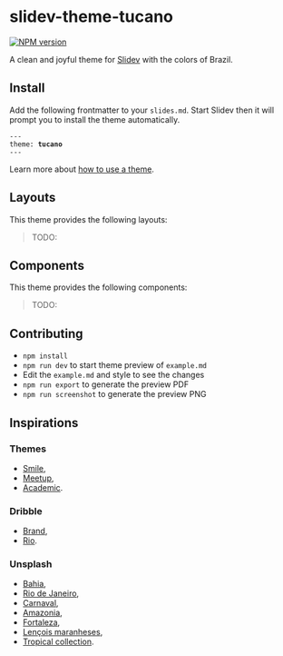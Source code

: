 # slidev-theme-tucano

[![NPM version](https://img.shields.io/npm/v/slidev-theme-tucano?color=3AB9D4&label=)](https://www.npmjs.com/package/slidev-theme-tucano)

A clean and joyful theme for [Slidev](https://github.com/slidevjs/slidev) with the colors of Brazil.

<!--
  Learn more about how to write a theme:
  https://sli.dev/themes/write-a-theme.html
-->

<!--
  run `npm run dev` to check out the slides for more details of how to start writing a theme
-->

<!--
  Put some screenshots here to demonstrate your theme

  Live demo: [...]
-->

## Install

Add the following frontmatter to your `slides.md`. Start Slidev then it will prompt you to install the theme automatically.

<pre><code>---
theme: <b>tucano</b>
---</code></pre>

Learn more about [how to use a theme](https://sli.dev/themes/use).

## Layouts

This theme provides the following layouts:

> TODO:

## Components

This theme provides the following components:

> TODO:

## Contributing

- `npm install`
- `npm run dev` to start theme preview of `example.md`
- Edit the `example.md` and style to see the changes
- `npm run export` to generate the preview PDF
- `npm run screenshot` to generate the preview PNG

## Inspirations

### Themes

- [Smile](https://www.npmjs.com/package/slidev-theme-smile),
- [Meetup](https://www.npmjs.com/package/slidev-theme-meetup),
- [Academic](https://www.npmjs.com/package/slidev-theme-academic).

### Dribble

- [Brand](https://dribbble.com/livargolo),
- [Rio](https://dribbble.com/tags/rio).

### Unsplash

- [Bahia](https://unsplash.com/fr/s/photos/bahia),
- [Rio de Janeiro](https://unsplash.com/fr/s/photos/Rio-de-janeiro),
- [Carnaval](https://unsplash.com/fr/s/photos/carnaval),
- [Amazonia](https://unsplash.com/fr/s/photos/Amazonia),
- [Fortaleza](https://unsplash.com/fr/s/photos/fortaleza),
- [Lençois maranheses](https://unsplash.com/fr/s/photos/lencois-maranheses),
- [Tropical collection](https://unsplash.com/fr/collections/9530167/tropical).
